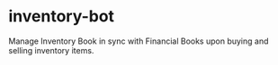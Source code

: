 # inventory-bot
Manage Inventory Book in sync with Financial Books upon buying and selling inventory items.
